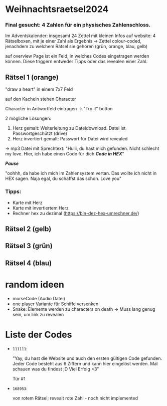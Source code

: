 # Weihnachtsraetsel2024

### Final gesucht: 4 Zahlen für ein physisches Zahlenschloss.

Im Adventskalender: insgesamt 24 Zettel mit kleinen Infos
auf website: 4 Rätselboxen, mit je einer Zahl als Ergebnis
-> Zettel colour-coded, jenachdem zu welchem Rätsel sie gehören (grün, orange, blau, gelb)

auf overview Page ist ein Feld, in welches Codes eingetragen werden können. Diese triggern entweder Tipps oder das revealen einer Zahl.

## Rätsel 1 (orange)

"draw a heart" in einem 7x7 Feld

auf den Kacheln stehen Character

Character in Antwortfeld eintragen -> "Try it" button

2 mögliche Lösungen:

1. Herz gemalt: Weiterleitung zu Dateidownload. Datei ist Passwortgeschützt (drive)
2. Herz invertiert gemalt: Passwort für Datei wird revealed

-> mp3 Datei mit Sprechtext:
"Huiii, du hast mich gefunden. Nicht schlecht my love. Hier, ich habe einen Code für dich <em>**Code in HEX**</em>"

<em>**Pause**</em>

"oohhh, da habe ich mich im Zahlensystem vertan. Das wollte ich nicht in HEX sagen. Naja egal, du schaffst das schon. Love you"

### Tipps:

-  Karte mit Herz
-  Karte mit invertiertem Herz
-  Rechner hex zu dezimal (https://bin-dez-hex-umrechner.de/)

## Rätsel 2 (gelb)

## Rätsel 3 (grün)

## Rätsel 4 (blau)

# random ideen

-  morseCode (Audio Datei)
-  one player Variante für Schiffe versenken
-  Snake: Elemente werden zu characters on death -> Muss lang genug sein, um link zu revealen

# Liste der Codes

- `111111`:

   "Yay, du hast die Website und auch den ersten gültigen Code gefunden. Jeder Code besteht aus 6 Ziffern und kann hier eingelöst werden. Mal schauen was du findest ;D Viel Erfolg <3"

   Tür #1

- `168953`:

   von rotem Rätsel; revealt rote Zahl - noch nicht implemented